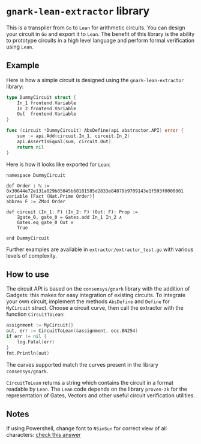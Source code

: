 # `gnark-lean-extractor` library

This is a transpiler from `Go` to `Lean` for arithmetic circuits. You can design your circuit in `Go` and export it to `Lean`.
The benefit of this library is the ability to prototype circuits in a high level language and perform formal verification using `Lean`.

## Example
Here is how a simple circuit is designed using the `gnark-lean-extractor` library:

```go
type DummyCircuit struct {
    In_1 frontend.Variable
    In_2 frontend.Variable
    Out  frontend.Variable
}

func (circuit *DummyCircuit) AbsDefine(api abstractor.API) error {
    sum := api.Add(circuit.In_1, circuit.In_2)
    api.AssertIsEqual(sum, circuit.Out)
    return nil
}
```

Here is how it looks like exported for `Lean`:

```lean
namespace DummyCircuit

def Order : ℕ := 0x30644e72e131a029b85045b68181585d2833e84879b9709143e1f593f0000001
variable [Fact (Nat.Prime Order)]
abbrev F := ZMod Order

def circuit (In_1: F) (In_2: F) (Out: F): Prop :=
    ∃gate_0, gate_0 = Gates.add In_1 In_2 ∧
    Gates.eq gate_0 Out ∧
    True

end DummyCircuit
```

Further examples are available in `extractor/extractor_test.go` with various levels of complexity.

## How to use
The circuit API is based on the `consensys/gnark` library with the addition of Gadgets: this makes for easy integration of existing circuits. 
To integrate your own circuit, implement the methods `AbsDefine` and `Define` for `MyCircuit` struct. Choose a circuit curve, then call the extractor with the function `CircuitToLean`:

```go
assignment := MyCircuit{}
out, err := CircuitToLean(&assignment, ecc.BN254)
if err != nil {
    log.Fatal(err)
}
fmt.Println(out)
```

The curves supported match the curves present in the library `consensys/gnark`.

`CircuitToLean` returns a string which contains the circuit in a format readable by `Lean`. The `Lean` code depends on the library `proven-zk` for the representation of Gates, Vectors and other useful circuit verification utilities.

## Notes
If using Powershell, change font to `NSimSun` for correct view of all characters:
[check this answer](https://stackoverflow.com/a/48029600)